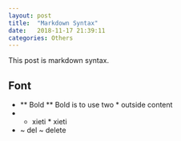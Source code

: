 ```yaml
---
layout: post
title:  "Markdown Syntax"
date:   2018-11-17 21:39:11
categories: Others
---
```

This post is markdown syntax.
## Font
- ** Bold **
    Bold is to use two * outside content
- * xieti *
    xieti
- ~ del ~
    delete
